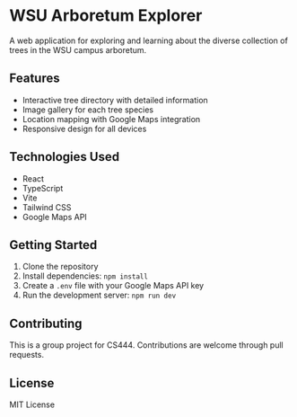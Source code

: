 # WSU Arboretum Explorer

A web application for exploring and learning about the diverse collection of trees in the WSU campus arboretum.

## Features

- Interactive tree directory with detailed information
- Image gallery for each tree species
- Location mapping with Google Maps integration
- Responsive design for all devices

## Technologies Used

- React
- TypeScript
- Vite
- Tailwind CSS
- Google Maps API

## Getting Started

1. Clone the repository
2. Install dependencies: `npm install`
3. Create a `.env` file with your Google Maps API key
4. Run the development server: `npm run dev`

## Contributing

This is a group project for CS444. Contributions are welcome through pull requests.

## License

MIT License
